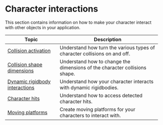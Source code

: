 # Character interactions

This section contains information on how to make your character interact with other objects in your application.

|**Topic**|**Description**|
|---|---|
|[Collision activation](collisions-activation.md)|Understand how turn the various types of character collisions on and off.|
|[Collision shape dimensions](change-shape-dimensions.md)|Understand how to change the dimensions of the character collisions shape.|
|[Dynamic rigidbody interactions](dynamic-body-interaction.md)|Understand how your character interacts with dynamic rigidbodies.|
|[Character hits](character-hits.md)|Understand how to access detected character hits.|
|[Moving platforms](moving-platforms.md)|Create moving platforms for your characters to interact with.|
